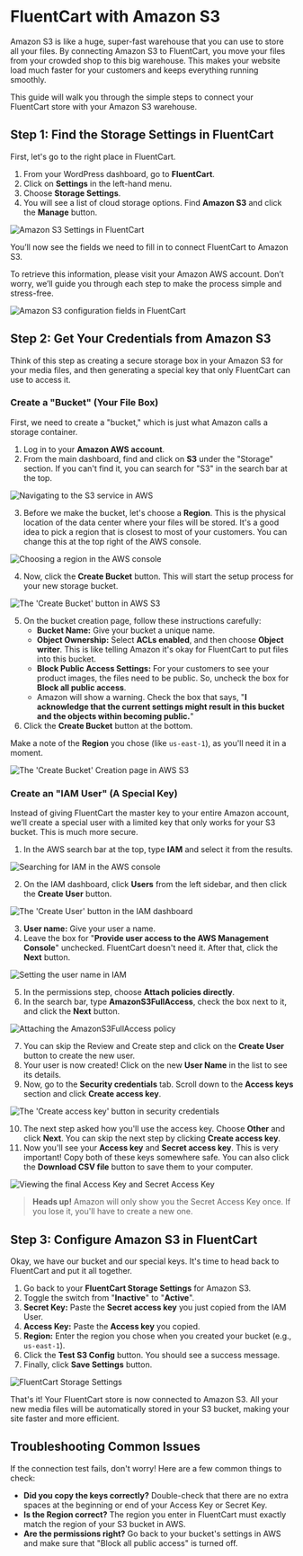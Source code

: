 # FluentCart with Amazon S3

Amazon S3 is like a huge, super-fast warehouse that you can use to store all your files. By connecting Amazon S3 to FluentCart, you move your files from your crowded shop to this big warehouse. This makes your website load much faster for your customers and keeps everything running smoothly.

This guide will walk you through the simple steps to connect your FluentCart store with your Amazon S3 warehouse.

## Step 1: Find the Storage Settings in FluentCart

First, let's go to the right place in FluentCart.

1.  From your WordPress dashboard, go to **FluentCart**.
2.  Click on **Settings** in the left-hand menu.
3.  Choose **Storage Settings**.
4.  You will see a list of cloud storage options. Find **Amazon S3** and click the **Manage** button.

![Amazon S3 Settings in FluentCart](/guide/public/images/Integrations/S3/access-s3.png)

You’ll now see the fields we need to fill in to connect FluentCart to Amazon S3.

To retrieve this information, please visit your Amazon AWS account. Don’t worry, we’ll guide you through each step to make the process simple and stress-free.

![Amazon S3 configuration fields in FluentCart](/guide/public/images/integrations/S3/s3-credential-fields.png)

## Step 2: Get Your Credentials from Amazon S3

Think of this step as creating a secure storage box in your Amazon S3 for your media files, and then generating a special key that only FluentCart can use to access it.

### Create a "Bucket" (Your File Box)

First, we need to create a "bucket," which is just what Amazon calls a storage container.

1.  Log in to your **Amazon AWS account**.
2.  From the main dashboard, find and click on **S3** under the "Storage" section. If you can't find it, you can search for "S3" in the search bar at the top.

![Navigating to the S3 service in AWS](/guide/public/images/integrations/S3/aws-navigate-to-s3.png)

3.  Before we make the bucket, let's choose a **Region**. This is the physical location of the data center where your files will be stored. It's a good idea to pick a region that is closest to most of your customers. You can change this at the top right of the AWS console.

![Choosing a region in the AWS console](/guide/public/images/integrations/S3/aws-select-region.png)

4.  Now, click the **Create Bucket** button. This will start the setup process for your new storage bucket.

![The 'Create Bucket' button in AWS S3](/guide/public/images/integrations/S3/aws-create-bucket-button.png)

5.  On the bucket creation page, follow these instructions carefully:
    * **Bucket Name:** Give your bucket a unique name.
    * **Object Ownership:** Select **ACLs enabled**, and then choose **Object writer**. This is like telling Amazon it's okay for FluentCart to put files into this bucket.
    * **Block Public Access Settings:** For your customers to see your product images, the files need to be public. So, uncheck the box for **Block all public access**.
    * Amazon will show a warning. Check the box that says, "**I acknowledge that the current settings might result in this bucket and the objects within becoming public.**"
6.  Click the **Create Bucket** button at the bottom.

Make a note of the **Region** you chose (like `us-east-1`), as you'll need it in a moment.

![The 'Create Bucket' Creation page in AWS S3](/guide/public/images/integrations/S3/bucket-creation.png)

### Create an "IAM User" (A Special Key)

Instead of giving FluentCart the master key to your entire Amazon account, we’ll create a special user with a limited key that only works for your S3 bucket. This is much more secure.

1.  In the AWS search bar at the top, type **IAM** and select it from the results.

![Searching for IAM in the AWS console](/guide/public/images/integrations/S3/aws-search-iam.png)

2.  On the IAM dashboard, click **Users** from the left sidebar, and then click the **Create User** button.

![The 'Create User' button in the IAM dashboard](/guide/public/images/integrations/S3/iam-create-user-button.png)

3.  **User name:** Give your user a name.
4.  Leave the box for "**Provide user access to the AWS Management Console**" unchecked. FluentCart doesn't need it. After that, click the **Next** button.

![Setting the user name in IAM](/guide/public/images/integrations/S3/iam-set-user-name.png)

5.  In the permissions step, choose **Attach policies directly**.
6.  In the search bar, type **AmazonS3FullAccess**, check the box next to it, and click the **Next** button.

![Attaching the AmazonS3FullAccess policy](/guide/public/images/integrations/S3/iam-attach-policy.png)

7.  You can skip the Review and Create step and click on the **Create User** button to create the new user.
8.  Your user is now created! Click on the new **User Name** in the list to see its details.
9.  Now, go to the **Security credentials** tab. Scroll down to the **Access keys** section and click **Create access key**.

![The 'Create access key' button in security credentials](/guide/public/images/integrations/S3/iam-create-access-key.png)

10. The next step asked how you'll use the access key. Choose **Other** and click **Next**. You can skip the next step by clicking **Create access key**.
11. Now you'll see your **Access key** and **Secret access key**. This is very important! Copy both of these keys somewhere safe. You can also click the **Download CSV file** button to save them to your computer.

![Viewing the final Access Key and Secret Access Key](/guide/public/images/integrations/S3/iam-view-keys.png)

> **Heads up!** Amazon will only show you the Secret Access Key once. If you lose it, you'll have to create a new one.

## Step 3: Configure Amazon S3 in FluentCart

Okay, we have our bucket and our special keys. It's time to head back to FluentCart and put it all together.

1.  Go back to your **FluentCart Storage Settings** for Amazon S3.
2.  Toggle the switch from "**Inactive**" to "**Active**".
3.  **Secret Key:** Paste the **Secret access key** you just copied from the IAM User.
4.  **Access Key:** Paste the **Access key** you copied.
5.  **Region:** Enter the region you chose when you created your bucket (e.g., `us-east-1`).
6.  Click the **Test S3 Config** button. You should see a success message.
7.  Finally, click **Save Settings** button.

![FluentCart Storage Settings](/guide/public/images/integrations/S3/save-settings.png)

That's it! Your FluentCart store is now connected to Amazon S3. All your new media files will be automatically stored in your S3 bucket, making your site faster and more efficient.

## Troubleshooting Common Issues

If the connection test fails, don't worry! Here are a few common things to check:

* **Did you copy the keys correctly?** Double-check that there are no extra spaces at the beginning or end of your Access Key or Secret Key.
* **Is the Region correct?** The region you enter in FluentCart must exactly match the region of your S3 bucket in AWS.
* **Are the permissions right?** Go back to your bucket's settings in AWS and make sure that "Block all public access" is turned off.